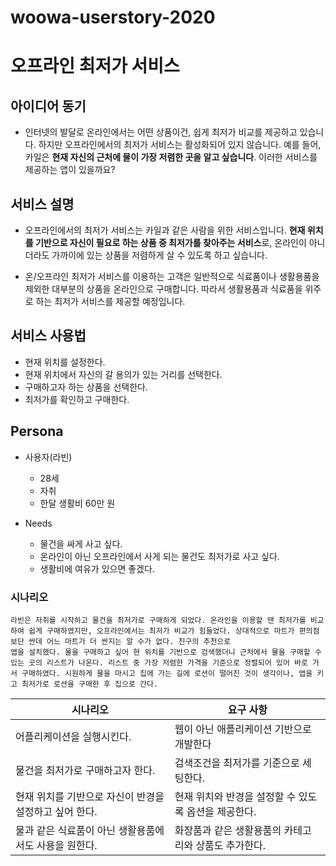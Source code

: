 # woowa-userstory-2020

# 오프라인 최저가 서비스

## 아이디어 동기

- 인터넷의 발달로 온라인에서는 어떤 상품이건, 쉽게 최저가 비교를 제공하고 있습니다. 하지만 오프라인에서의 최저가 서비스는 활성화되어 있지 않습니다. 예를 들어, 카일은 **현재 자신의 근처에 물이 가장 저렴한 곳을 알고 싶습니다**. 이러한 서비스를 제공하는 앱이 있을까요?

## 서비스 설명

- 오프라인에서의 최저가 서비스는 카일과 같은 사람을 위한 서비스입니다. **현재 위치를 기반으로 자신이 필요로 하는 상품 중 최저가를 찾아주는 서비스**로, 온라인이 아니더라도 가까이에 있는 상품을 저렴하게 살 수 있도록 하고 싶습니다.

- 온/오프라인 최저가 서비스를 이용하는 고객은 일반적으로 식료품이나 생활용품을 제외한 대부분의 상품을 온라인으로 구매합니다. 따라서 생활용품과 식료품을 위주로 하는 최저가 서비스를 제공할 예정입니다.

## 서비스 사용법

- 현재 위치를 설정한다.
- 현재 위치에서 자신의 갈 용의가 있는 거리를 선택한다.
- 구매하고자 하는 상품을 선택한다.
- 최저가를 확인하고 구매한다.

## Persona

- 사용자(라빈)
    - 28세
    - 자취
    - 한달 생활비 60만 원
 
- Needs
    - 물건을 싸게 사고 싶다.
    - 온라인이 아닌 오프라인에서 사게 되는 물건도 최저가로 사고 싶다.
    - 생활비에 여유가 있으면 좋겠다.

### 시나리오

```
라빈은 자취를 시작하고 물건을 최저가로 구매하게 되었다. 온라인을 이용할 땐 최저가를 비교하여 쉽게 구매하였지만, 오프라인에서는 최저가 비교가 힘들었다. 상대적으로 마트가 편의점보단 싼데 어느 마트가 더 싼지는 알 수가 없다. 친구의 추천으로
앱을 설치했다. 물을 구매하고 싶어 현 위치를 기반으로 검색했더니 근처에서 물을 구매할 수 있는 곳의 리스트가 나온다. 리스트 중 가장 저렴한 가격을 기준으로 정렬되어 있어 바로 가서 구매하였다. 시원하게 물을 마시고 집에 가는 길에 로션이 떨어진 것이 생각이나, 앱을 키고 최저가로 로션을 구매한 후 집으로 간다.
```

| 시나리오 | 요구 사항|
| -------------------------------------------- | ----------------------------------------|
|어플리케이션을 실행시킨다. | 웹이 아닌 애플리케이션 기반으로 개발한다 |
|물건을 최저가로 구매하고자 한다.| 검색조건을 최저가를 기준으로 세팅한다.|
|현재 위치를 기반으로 자신이 반경을 설정하고 싶어 한다. | 현재 위치와 반경을 설정할 수 있도록 옵션을 제공한다.|
|물과 같은 식료품이 아닌 생활용품에서도 사용을 원한다.| 화장품과 같은 생활용품의 카테고리와 상품도 추가한다.|
